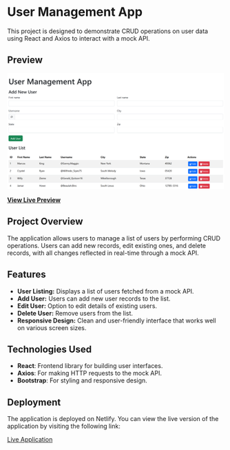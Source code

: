 # User Management App

This project is designed to demonstrate CRUD operations on user data using React and Axios to interact with a mock API.

## Preview

[![User Management App Preview](https://github.com/gokulselvam2911/React-Axios-Task/blob/main/src/assets/crud-axios-1.png?raw=true)](https://react-axios-crud-task-gkl.netlify.app/)

**[View Live Preview](https://react-axios-crud-task-gkl.netlify.app/)**

## Project Overview

The application allows users to manage a list of users by performing CRUD operations. Users can add new records, edit existing ones, and delete records, with all changes reflected in real-time through a mock API.

## Features

- **User Listing:** Displays a list of users fetched from a mock API.
- **Add User:** Users can add new user records to the list.
- **Edit User:** Option to edit details of existing users.
- **Delete User:** Remove users from the list.
- **Responsive Design:** Clean and user-friendly interface that works well on various screen sizes.

## Technologies Used

- **React**: Frontend library for building user interfaces.
- **Axios**: For making HTTP requests to the mock API.
- **Bootstrap**: For styling and responsive design.

## Deployment

The application is deployed on Netlify. You can view the live version of the application by visiting the following link:

[Live Application](https://react-axios-crud-task-gkl.netlify.app/)
